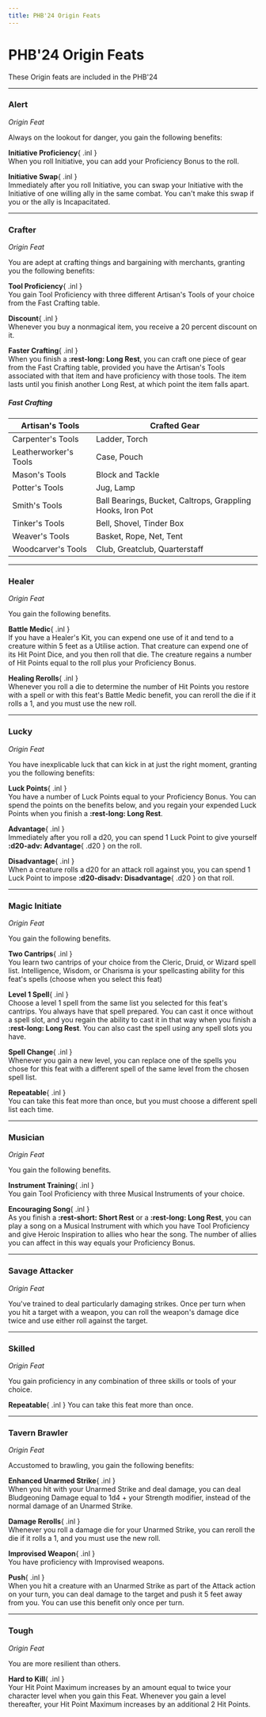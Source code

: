 ```yaml
---
title: PHB'24 Origin Feats
---
```


# PHB'24 Origin Feats

These Origin feats are included in the PHB'24

---

### Alert 

*Origin Feat*

Always on the lookout for danger, you gain the following benefits:

**Initiative Proficiency**{ .inl }  
When you roll Initiative, you can add your Proficiency Bonus to the roll.

**Initiative Swap**{ .inl }  
Immediately after you roll Initiative, you can swap your Initiative with the Initiative of one willing ally in the same combat. You can't make this swap if you or the ally is Incapacitated.

---

### Crafter

*Origin Feat*

You are adept at crafting things and bargaining with merchants, granting you the following benefits:

**Tool Proficiency**{ .inl }  
You gain Tool Proficiency with three different Artisan's Tools of your choice from the Fast Crafting table.
    
**Discount**{ .inl }  
Whenever you buy a nonmagical item, you receive a 20 percent discount on it.
    
**Faster Crafting**{ .inl }  
When you finish a **:rest-long: Long Rest**, you can craft one piece of gear from the Fast Crafting table, provided you have the Artisan's Tools associated with that item and have proficiency with those tools. The item lasts until you finish another Long Rest, at which point the item falls apart.

##### Fast Crafting
| Artisan's Tools | Crafted Gear |
|---|---|
| Carpenter's Tools | Ladder, Torch |
| Leatherworker's Tools | Case, Pouch |
| Mason's Tools | Block and Tackle |
| Potter's Tools | Jug, Lamp |
| Smith's Tools | Ball Bearings, Bucket, Caltrops, Grappling Hooks, Iron Pot |
| Tinker's Tools | Bell, Shovel, Tinder Box |
| Weaver's Tools | Basket, Rope, Net, Tent |
| Woodcarver's Tools | Club, Greatclub, Quarterstaff |

---

### Healer

*Origin Feat*

You gain the following benefits.

**Battle Medic**{ .inl }  
If you have a Healer's Kit, you can expend one use of it and tend to a creature within 5 feet as a Utilise action. That creature can expend one of its Hit Point Dice, and you then roll that die. The creature regains a number of Hit Points equal to the roll plus your Proficiency Bonus.

**Healing Rerolls**{ .inl }  
Whenever you roll a die to determine the number of Hit Points you restore with a spell or with this feat's Battle Medic benefit, you can reroll the die if it rolls a 1, and you must use the new roll.

---

### Lucky

*Origin Feat*

You have inexplicable luck that can kick in at just the right moment, granting you the following benefits:

**Luck Points**{ .inl }  
You have a number of Luck Points equal to your Proficiency Bonus. You can spend the points on the benefits below, and you regain your expended Luck Points when you finish a **:rest-long: Long Rest**.
    
**Advantage**{ .inl }  
Immediately after you roll a d20, you can spend 1 Luck Point to give yourself **:d20-adv: Advantage**{ .d20 } on the roll.
    
**Disadvantage**{ .inl }  
When a creature rolls a d20 for an attack roll against you, you can spend 1 Luck Point to impose **:d20-disadv: Disadvantage**{ .d20 } on that roll.

---

### Magic Initiate

*Origin Feat*

You gain the following benefits.

**Two Cantrips**{ .inl }  
You learn two cantrips of your choice from the Cleric, Druid, or Wizard spell list. Intelligence, Wisdom, or Charisma is your spellcasting ability for this feat's spells (choose when you select this feat)

**Level 1 Spell**{ .inl }  
Choose a level 1 spell from the same list you selected for this feat's cantrips. You always have that spell prepared. You can cast it once without a spell slot, and you regain the ability to cast it in that way when you finish a **:rest-long: Long Rest**. You can also cast the spell using any spell slots you have.

**Spell Change**{ .inl }  
Whenever you gain a new level, you can replace one of the spells you chose for this feat with a different spell of the same level from the chosen spell list.

**Repeatable**{ .inl }  
You can take this feat more than once, but you must choose a different spell list each time.

---

### Musician

*Origin Feat*

You gain the following benefits.

**Instrument Training**{ .inl }  
You gain Tool Proficiency with three Musical Instruments of your choice.

**Encouraging Song**{ .inl }  
As you finish a **:rest-short: Short Rest** or a **:rest-long: Long Rest**, you can play a song on a Musical Instrument with which you have Tool Proficiency and give Heroic Inspiration to allies who hear the song. The number of allies you can affect in this way equals your Proficiency Bonus.

---

### Savage Attacker

*Origin Feat*

You've trained to deal particularly damaging strikes. Once per turn when you hit a target with a weapon, you can roll the weapon's damage dice twice and use either roll against the target.

---

### Skilled

*Origin Feat*

You gain proficiency in any combination of three skills or tools of your choice.

**Repeatable**{ .inl }  You can take this feat more than once.

---

### Tavern Brawler

*Origin Feat*

Accustomed to brawling, you gain the following benefits:

**Enhanced Unarmed Strike**{ .inl }  
When you hit with your Unarmed Strike and deal damage, you can deal Bludgeoning Damage equal to 1d4 + your Strength modifier, instead of the normal damage of an Unarmed Strike.
    
**Damage Rerolls**{ .inl }  
Whenever you roll a damage die for your Unarmed Strike, you can reroll the die if it rolls a 1, and you must use the new roll.

**Improvised Weapon**{ .inl }  
You have proficiency with Improvised weapons.

**Push**{ .inl }  
When you hit a creature with an Unarmed Strike as part of the Attack action on your turn, you can deal damage to the target and push it 5 feet away from you. You can use this benefit only once per turn.

---

### Tough 

*Origin Feat*

You are more resilient than others.

**Hard to Kill**{ .inl }  
Your Hit Point Maximum increases by an amount equal to twice your character level when you gain this Feat. Whenever you gain a level thereafter, your Hit Point Maximum increases by an additional 2 Hit Points.

